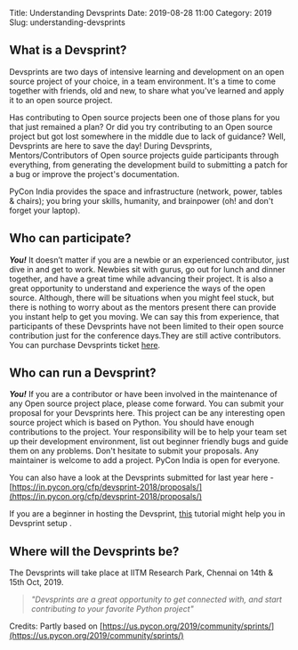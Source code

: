 Title: Understanding Devsprints
Date: 2019-08-28 11:00
Category: 2019
Slug: understanding-devsprints

## What is a Devsprint?

Devsprints are two days of intensive learning and development on an
open source project of your choice, in a team environment. It's a time
to come together with friends, old and new, to share what you've
learned and apply it to an open source project.

<!-- PELICAN_END_SUMMARY -->

Has contributing to Open source projects been one of those plans for
you that just remained a plan? Or did you try contributing to an Open
source project but got lost somewhere in the middle due to lack of
guidance? Well, Devsprints are here to save the day! During
Devsprints, Mentors/Contributors of Open source projects guide
participants through everything, from generating the development build
to submitting a patch for a bug or improve the project's
documentation.

PyCon India provides the space and infrastructure (network, power,
tables & chairs); you bring your skills, humanity, and brainpower (oh!
and don't forget your laptop).

## Who can participate?

***You!*** It doesn’t matter if you are a newbie or an experienced
contributor, just dive in and get to work. Newbies sit with gurus, go
out for lunch and dinner together, and have a great time while
advancing their project. It is also a great opportunity to understand
and experience the ways of the open source. Although, there will be
situations when you might feel stuck, but there is nothing to worry
about as the mentors present there can provide you instant help to get
you moving. We can say this from experience, that participants of
these Devsprints have not been limited to their open source
contribution just for the conference days.They are still active
contributors. You can purchase Devsprints ticket
[here](https://in.pycon.org/2019/).

## Who can run a Devsprint?

***You!*** If you are a contributor or have been involved in the
maintenance of any Open source project place, please come forward. You
can submit your proposal for your Devsprints here. This project can be
any interesting open source project which is based on Python. You
should have enough contributions to the project. Your responsibility
will be to help your team set up their development environment, list
out beginner friendly bugs and guide them on any problems. Don't
hesitate to submit your proposals. Any maintainer is welcome to add a
project. PyCon India is open for everyone.

You can also have a look at the Devsprints submitted for last year
here -
[https://in.pycon.org/cfp/devsprint-2018/proposals/](https://in.pycon.org/cfp/devsprint-2018/proposals/)

If you are a beginner in hosting the Devsprint,
[this](https://opensourceevents.github.io/) tutorial might help you in
Devsprint setup .

## Where will the Devsprints be?

The Devsprints will take place at IITM Research Park, Chennai on 14th
& 15th Oct, 2019.

>*"Devsprints are a great opportunity to get connected with, and start
  contributing to your favorite Python project"*

Credits: Partly based on
[https://us.pycon.org/2019/community/sprints/](https://us.pycon.org/2019/community/sprints/)
